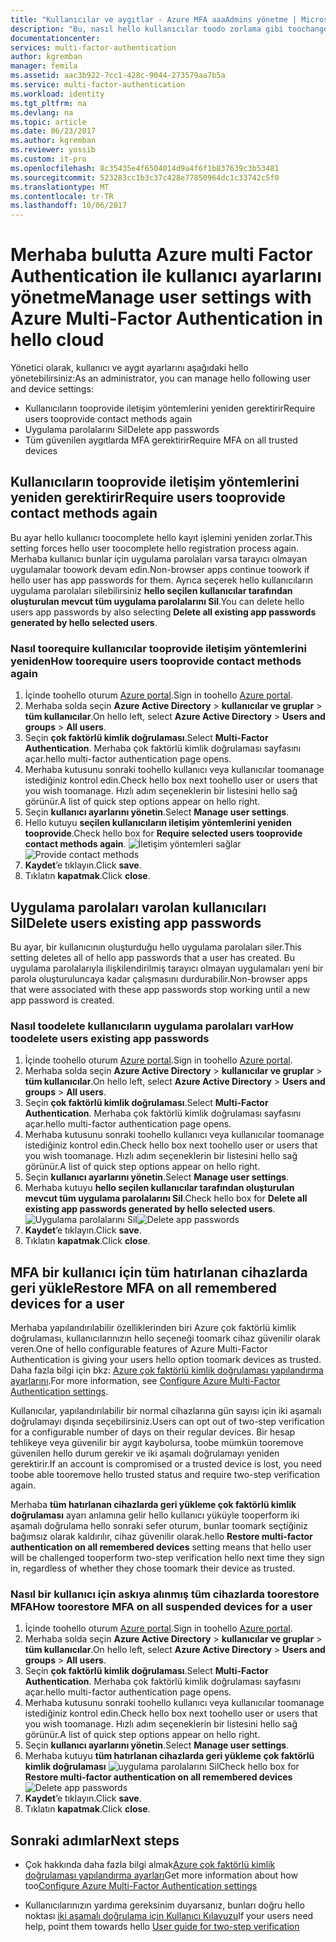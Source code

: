 ```yaml
---
title: "Kullanıcılar ve aygıtlar - Azure MFA aaaAdmins yönetme | Microsoft Docs"
description: "Bu, nasıl hello kullanıcılar toodo zorlama gibi toochange kullanıcı ayarları güçlü işlem yeniden hello açıklar."
documentationcenter: 
services: multi-factor-authentication
author: kgremban
manager: femila
ms.assetid: aac3b922-7cc1-428c-9044-273579aa7b5a
ms.service: multi-factor-authentication
ms.workload: identity
ms.tgt_pltfrm: na
ms.devlang: na
ms.topic: article
ms.date: 06/23/2017
ms.author: kgremban
ms.reviewer: yossib
ms.custom: it-pro
ms.openlocfilehash: 8c35435e4f6504014d9a4f6f1b837639c3b53481
ms.sourcegitcommit: 523283cc1b3c37c428e77850964dc1c33742c5f0
ms.translationtype: MT
ms.contentlocale: tr-TR
ms.lasthandoff: 10/06/2017
---
```

# <a name="manage-user-settings-with-azure-multi-factor-authentication-in-hello-cloud"></a><span data-ttu-id="1ef11-103">Merhaba bulutta Azure multi Factor Authentication ile kullanıcı ayarlarını yönetme</span><span class="sxs-lookup"><span data-stu-id="1ef11-103">Manage user settings with Azure Multi-Factor Authentication in hello cloud</span></span>
<span data-ttu-id="1ef11-104">Yönetici olarak, kullanıcı ve aygıt ayarlarını aşağıdaki hello yönetebilirsiniz:</span><span class="sxs-lookup"><span data-stu-id="1ef11-104">As an administrator, you can manage hello following user and device settings:</span></span>

* <span data-ttu-id="1ef11-105">Kullanıcıların tooprovide iletişim yöntemlerini yeniden gerektirir</span><span class="sxs-lookup"><span data-stu-id="1ef11-105">Require users tooprovide contact methods again</span></span>
* <span data-ttu-id="1ef11-106">Uygulama parolalarını Sil</span><span class="sxs-lookup"><span data-stu-id="1ef11-106">Delete app passwords</span></span>
* <span data-ttu-id="1ef11-107">Tüm güvenilen aygıtlarda MFA gerektirir</span><span class="sxs-lookup"><span data-stu-id="1ef11-107">Require MFA on all trusted devices</span></span> 

## <a name="require-users-tooprovide-contact-methods-again"></a><span data-ttu-id="1ef11-108">Kullanıcıların tooprovide iletişim yöntemlerini yeniden gerektirir</span><span class="sxs-lookup"><span data-stu-id="1ef11-108">Require users tooprovide contact methods again</span></span>
<span data-ttu-id="1ef11-109">Bu ayar hello kullanıcı toocomplete hello kayıt işlemini yeniden zorlar.</span><span class="sxs-lookup"><span data-stu-id="1ef11-109">This setting forces hello user toocomplete hello registration process again.</span></span> <span data-ttu-id="1ef11-110">Merhaba kullanıcı bunlar için uygulama parolaları varsa tarayıcı olmayan uygulamalar toowork devam edin.</span><span class="sxs-lookup"><span data-stu-id="1ef11-110">Non-browser apps continue toowork if hello user has app passwords for them.</span></span>  <span data-ttu-id="1ef11-111">Ayrıca seçerek hello kullanıcıların uygulama parolaları silebilirsiniz **hello seçilen kullanıcılar tarafından oluşturulan mevcut tüm uygulama parolalarını Sil**.</span><span class="sxs-lookup"><span data-stu-id="1ef11-111">You can delete hello users app passwords by also selecting **Delete all existing app passwords generated by hello selected users**.</span></span>

### <a name="how-toorequire-users-tooprovide-contact-methods-again"></a><span data-ttu-id="1ef11-112">Nasıl toorequire kullanıcılar tooprovide iletişim yöntemlerini yeniden</span><span class="sxs-lookup"><span data-stu-id="1ef11-112">How toorequire users tooprovide contact methods again</span></span>
1. <span data-ttu-id="1ef11-113">İçinde toohello oturum [Azure portal](https://portal.azure.com).</span><span class="sxs-lookup"><span data-stu-id="1ef11-113">Sign in toohello [Azure portal](https://portal.azure.com).</span></span>
2. <span data-ttu-id="1ef11-114">Merhaba solda seçin **Azure Active Directory** > **kullanıcılar ve gruplar** > **tüm kullanıcılar**.</span><span class="sxs-lookup"><span data-stu-id="1ef11-114">On hello left, select **Azure Active Directory** > **Users and groups** > **All users**.</span></span>
3. <span data-ttu-id="1ef11-115">Seçin **çok faktörlü kimlik doğrulaması**.</span><span class="sxs-lookup"><span data-stu-id="1ef11-115">Select **Multi-Factor Authentication**.</span></span> <span data-ttu-id="1ef11-116">Merhaba çok faktörlü kimlik doğrulaması sayfasını açar.</span><span class="sxs-lookup"><span data-stu-id="1ef11-116">hello multi-factor authentication page opens.</span></span> 
4. <span data-ttu-id="1ef11-117">Merhaba kutusunu sonraki toohello kullanıcı veya kullanıcılar toomanage istediğiniz kontrol edin.</span><span class="sxs-lookup"><span data-stu-id="1ef11-117">Check hello box next toohello user or users that you wish toomanage.</span></span> <span data-ttu-id="1ef11-118">Hızlı adım seçeneklerin bir listesini hello sağ görünür.</span><span class="sxs-lookup"><span data-stu-id="1ef11-118">A list of quick step options appear on hello right.</span></span> 
5. <span data-ttu-id="1ef11-119">Seçin **kullanıcı ayarlarını yönetin**.</span><span class="sxs-lookup"><span data-stu-id="1ef11-119">Select **Manage user settings**.</span></span>
6. <span data-ttu-id="1ef11-120">Hello kutuyu **seçilen kullanıcıların iletişim yöntemlerini yeniden tooprovide**.</span><span class="sxs-lookup"><span data-stu-id="1ef11-120">Check hello box for **Require selected users tooprovide contact methods again**.</span></span>
   <span data-ttu-id="1ef11-121">![İletişim yöntemleri sağlar](./media/multi-factor-authentication-manage-users-and-devices/reproofup.png)</span><span class="sxs-lookup"><span data-stu-id="1ef11-121">![Provide contact methods](./media/multi-factor-authentication-manage-users-and-devices/reproofup.png)</span></span>
7. <span data-ttu-id="1ef11-122">**Kaydet**’e tıklayın.</span><span class="sxs-lookup"><span data-stu-id="1ef11-122">Click **save**.</span></span>
8. <span data-ttu-id="1ef11-123">Tıklatın **kapatmak**.</span><span class="sxs-lookup"><span data-stu-id="1ef11-123">Click **close**.</span></span>

## <a name="delete-users-existing-app-passwords"></a><span data-ttu-id="1ef11-124">Uygulama parolaları varolan kullanıcıları Sil</span><span class="sxs-lookup"><span data-stu-id="1ef11-124">Delete users existing app passwords</span></span>
<span data-ttu-id="1ef11-125">Bu ayar, bir kullanıcının oluşturduğu hello uygulama parolaları siler.</span><span class="sxs-lookup"><span data-stu-id="1ef11-125">This setting deletes all of hello app passwords that a user has created.</span></span> <span data-ttu-id="1ef11-126">Bu uygulama parolalarıyla ilişkilendirilmiş tarayıcı olmayan uygulamaları yeni bir parola oluşturuluncaya kadar çalışmasını durdurabilir.</span><span class="sxs-lookup"><span data-stu-id="1ef11-126">Non-browser apps that were associated with these app passwords stop working until a new app password is created.</span></span>

### <a name="how-toodelete-users-existing-app-passwords"></a><span data-ttu-id="1ef11-127">Nasıl toodelete kullanıcıların uygulama parolaları var</span><span class="sxs-lookup"><span data-stu-id="1ef11-127">How toodelete users existing app passwords</span></span>
1. <span data-ttu-id="1ef11-128">İçinde toohello oturum [Azure portal](https://portal.azure.com).</span><span class="sxs-lookup"><span data-stu-id="1ef11-128">Sign in toohello [Azure portal](https://portal.azure.com).</span></span>
2. <span data-ttu-id="1ef11-129">Merhaba solda seçin **Azure Active Directory** > **kullanıcılar ve gruplar** > **tüm kullanıcılar**.</span><span class="sxs-lookup"><span data-stu-id="1ef11-129">On hello left, select **Azure Active Directory** > **Users and groups** > **All users**.</span></span>
3. <span data-ttu-id="1ef11-130">Seçin **çok faktörlü kimlik doğrulaması**.</span><span class="sxs-lookup"><span data-stu-id="1ef11-130">Select **Multi-Factor Authentication**.</span></span> <span data-ttu-id="1ef11-131">Merhaba çok faktörlü kimlik doğrulaması sayfasını açar.</span><span class="sxs-lookup"><span data-stu-id="1ef11-131">hello multi-factor authentication page opens.</span></span> 
6. <span data-ttu-id="1ef11-132">Merhaba kutusunu sonraki toohello kullanıcı veya kullanıcılar toomanage istediğiniz kontrol edin.</span><span class="sxs-lookup"><span data-stu-id="1ef11-132">Check hello box next toohello user or users that you wish toomanage.</span></span> <span data-ttu-id="1ef11-133">Hızlı adım seçeneklerin bir listesini hello sağ görünür.</span><span class="sxs-lookup"><span data-stu-id="1ef11-133">A list of quick step options appear on hello right.</span></span> 
7. <span data-ttu-id="1ef11-134">Seçin **kullanıcı ayarlarını yönetin**.</span><span class="sxs-lookup"><span data-stu-id="1ef11-134">Select **Manage user settings**.</span></span>
8. <span data-ttu-id="1ef11-135">Merhaba kutuyu **hello seçilen kullanıcılar tarafından oluşturulan mevcut tüm uygulama parolalarını Sil**.</span><span class="sxs-lookup"><span data-stu-id="1ef11-135">Check hello box for **Delete all existing app passwords generated by hello selected users**.</span></span>
   <span data-ttu-id="1ef11-136">![Uygulama parolalarını Sil](./media/multi-factor-authentication-manage-users-and-devices/deleteapppasswords.png)</span><span class="sxs-lookup"><span data-stu-id="1ef11-136">![Delete app passwords](./media/multi-factor-authentication-manage-users-and-devices/deleteapppasswords.png)</span></span>
9. <span data-ttu-id="1ef11-137">**Kaydet**’e tıklayın.</span><span class="sxs-lookup"><span data-stu-id="1ef11-137">Click **save**.</span></span>
10. <span data-ttu-id="1ef11-138">Tıklatın **kapatmak**.</span><span class="sxs-lookup"><span data-stu-id="1ef11-138">Click **close**.</span></span>

## <a name="restore-mfa-on-all-remembered-devices-for-a-user"></a><span data-ttu-id="1ef11-139">MFA bir kullanıcı için tüm hatırlanan cihazlarda geri yükle</span><span class="sxs-lookup"><span data-stu-id="1ef11-139">Restore MFA on all remembered devices for a user</span></span>
<span data-ttu-id="1ef11-140">Merhaba yapılandırılabilir özelliklerinden biri Azure çok faktörlü kimlik doğrulaması, kullanıcılarınızın hello seçeneği toomark cihaz güvenilir olarak veren.</span><span class="sxs-lookup"><span data-stu-id="1ef11-140">One of hello configurable features of Azure Multi-Factor Authentication is giving your users hello option toomark devices as trusted.</span></span> <span data-ttu-id="1ef11-141">Daha fazla bilgi için bkz: [Azure çok faktörlü kimlik doğrulaması yapılandırma ayarlarını](multi-factor-authentication-whats-next.md#remember-multi-factor-authentication-for-devices-that-users-trust).</span><span class="sxs-lookup"><span data-stu-id="1ef11-141">For more information, see [Configure Azure Multi-Factor Authentication settings](multi-factor-authentication-whats-next.md#remember-multi-factor-authentication-for-devices-that-users-trust).</span></span>

<span data-ttu-id="1ef11-142">Kullanıcılar, yapılandırılabilir bir normal cihazlarına gün sayısı için iki aşamalı doğrulamayı dışında seçebilirsiniz.</span><span class="sxs-lookup"><span data-stu-id="1ef11-142">Users can opt out of two-step verification for a configurable number of days on their regular devices.</span></span> <span data-ttu-id="1ef11-143">Bir hesap tehlikeye veya güvenilir bir aygıt kaybolursa, toobe mümkün tooremove güvenilen hello durum gerekir ve iki aşamalı doğrulamayı yeniden gerektirir.</span><span class="sxs-lookup"><span data-stu-id="1ef11-143">If an account is compromised or a trusted device is lost, you need toobe able tooremove hello trusted status and require two-step verification again.</span></span>

<span data-ttu-id="1ef11-144">Merhaba **tüm hatırlanan cihazlarda geri yükleme çok faktörlü kimlik doğrulaması** ayarı anlamına gelir hello kullanıcı yüküyle tooperform iki aşamalı doğrulama hello sonraki sefer oturum, bunlar toomark seçtiğiniz bağımsız olarak kaldırılır, cihaz güvenilir olarak.</span><span class="sxs-lookup"><span data-stu-id="1ef11-144">hello **Restore multi-factor authentication on all remembered devices** setting means that hello user will be challenged tooperform two-step verification hello next time they sign in, regardless of whether they chose toomark their device as trusted.</span></span> 

### <a name="how-toorestore-mfa-on-all-suspended-devices-for-a-user"></a><span data-ttu-id="1ef11-145">Nasıl bir kullanıcı için askıya alınmış tüm cihazlarda toorestore MFA</span><span class="sxs-lookup"><span data-stu-id="1ef11-145">How toorestore MFA on all suspended devices for a user</span></span>
1. <span data-ttu-id="1ef11-146">İçinde toohello oturum [Azure portal](https://portal.azure.com).</span><span class="sxs-lookup"><span data-stu-id="1ef11-146">Sign in toohello [Azure portal](https://portal.azure.com).</span></span>
2. <span data-ttu-id="1ef11-147">Merhaba solda seçin **Azure Active Directory** > **kullanıcılar ve gruplar** > **tüm kullanıcılar**.</span><span class="sxs-lookup"><span data-stu-id="1ef11-147">On hello left, select **Azure Active Directory** > **Users and groups** > **All users**.</span></span>
3. <span data-ttu-id="1ef11-148">Seçin **çok faktörlü kimlik doğrulaması**.</span><span class="sxs-lookup"><span data-stu-id="1ef11-148">Select **Multi-Factor Authentication**.</span></span> <span data-ttu-id="1ef11-149">Merhaba çok faktörlü kimlik doğrulaması sayfasını açar.</span><span class="sxs-lookup"><span data-stu-id="1ef11-149">hello multi-factor authentication page opens.</span></span> 
6. <span data-ttu-id="1ef11-150">Merhaba kutusunu sonraki toohello kullanıcı veya kullanıcılar toomanage istediğiniz kontrol edin.</span><span class="sxs-lookup"><span data-stu-id="1ef11-150">Check hello box next toohello user or users that you wish toomanage.</span></span> <span data-ttu-id="1ef11-151">Hızlı adım seçeneklerin bir listesini hello sağ görünür.</span><span class="sxs-lookup"><span data-stu-id="1ef11-151">A list of quick step options appear on hello right.</span></span> 
7. <span data-ttu-id="1ef11-152">Seçin **kullanıcı ayarlarını yönetin**.</span><span class="sxs-lookup"><span data-stu-id="1ef11-152">Select **Manage user settings**.</span></span>
8. <span data-ttu-id="1ef11-153">Merhaba kutuyu **tüm hatırlanan cihazlarda geri yükleme çok faktörlü kimlik doğrulaması**
   ![uygulama parolalarını Sil](./media/multi-factor-authentication-manage-users-and-devices/rememberdevices.png)</span><span class="sxs-lookup"><span data-stu-id="1ef11-153">Check hello box for **Restore multi-factor authentication on all remembered devices**
![Delete app passwords](./media/multi-factor-authentication-manage-users-and-devices/rememberdevices.png)</span></span>
9. <span data-ttu-id="1ef11-154">**Kaydet**’e tıklayın.</span><span class="sxs-lookup"><span data-stu-id="1ef11-154">Click **save**.</span></span>
10. <span data-ttu-id="1ef11-155">Tıklatın **kapatmak**.</span><span class="sxs-lookup"><span data-stu-id="1ef11-155">Click **close**.</span></span>

## <a name="next-steps"></a><span data-ttu-id="1ef11-156">Sonraki adımlar</span><span class="sxs-lookup"><span data-stu-id="1ef11-156">Next steps</span></span>

- <span data-ttu-id="1ef11-157">Çok hakkında daha fazla bilgi almak[Azure çok faktörlü kimlik doğrulaması yapılandırma ayarları](multi-factor-authentication-whats-next.md)</span><span class="sxs-lookup"><span data-stu-id="1ef11-157">Get more information about how too[Configure Azure Multi-Factor Authentication settings](multi-factor-authentication-whats-next.md)</span></span>

- <span data-ttu-id="1ef11-158">Kullanıcılarınızın yardıma gereksinim duyarsanız, bunları doğru hello noktası [iki aşamalı doğrulama için Kullanıcı Kılavuzu](./end-user/multi-factor-authentication-end-user.md)</span><span class="sxs-lookup"><span data-stu-id="1ef11-158">If your users need help, point them towards hello [User guide for two-step verification](./end-user/multi-factor-authentication-end-user.md)</span></span>
